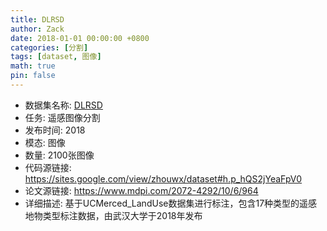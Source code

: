 ```yaml
---
title: DLRSD
author: Zack
date: 2018-01-01 00:00:00 +0800
categories: [分割]
tags: [dataset, 图像]
math: true
pin: false
---
```

- 数据集名称: [DLRSD](https://sites.google.com/view/zhouwx/dataset#h.p_hQS2jYeaFpV0)
- 任务: 遥感图像分割
- 发布时间: 2018
- 模态: 图像
- 数量: 2100张图像
- 代码源链接: https://sites.google.com/view/zhouwx/dataset#h.p_hQS2jYeaFpV0
- 论文源链接: https://www.mdpi.com/2072-4292/10/6/964
- 详细描述: 基于UCMerced_LandUse数据集进行标注，包含17种类型的遥感地物类型标注数据，由武汉大学于2018年发布
